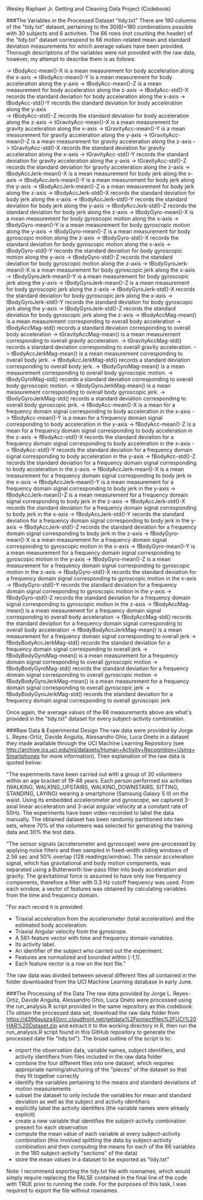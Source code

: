 Wesley Raphael Jr.
Getting and Cleaning Data Project
(Codebook)

###The Variables in the Processed Dataset "tidy.txt"
There are 180 columns of the "tidy.txt" dataset, pertaining to the 30(6)=180 combinations possible with 30 subjects and 6 activities.  The 66 rows (not counting the header) of the "tidy.txt" dataset correspond to 66 motion-related mean and standard deviation measurements for which average values have been provided.  Thorough descriptions of the variables were not provided with the raw data, however, my attempt to describe them is as follows:

-> tBodyAcc-mean()-X is a mean measurement for body acceleration along the x-axis
-> tBodyAcc-mean()-Y is a mean measurement for body acceleration along the y-axis 
-> tBodyAcc-mean()-Z is a mean measurement for body acceleration along the z-axis 
-> tBodyAcc-std()-X records the standard deviation for body acceleration along the x-axis 
-> tBodyAcc-std()-Y records the standard deviation for body acceleration along the y-axis  
-> tBodyAcc-std()-Z records the standard deviation for body acceleration along the z-axis 
-> tGravityAcc-mean()-X is a mean measurement for gravity acceleration along the x-axis
-> tGravityAcc-mean()-Y is a mean measurement for gravity acceleration along the y-axis
-> tGravityAcc-mean()-Z is a mean measurement for gravity acceleration along the z-axis
-> tGravityAcc-std()-X records the standard deviation for gravity acceleration along the x-axis
-> tGravityAcc-std()-Y records the standard deviation for gravity acceleration along the y-axis
-> tGravityAcc-std()-Z records the standard deviation for gravity acceleration along the z-axis
-> tBodyAccJerk-mean()-X is a mean measurement for body jerk along the x-axis 
-> tBodyAccJerk-mean()-Y is a mean measurement for body jerk along the y-axis 
-> tBodyAccJerk-mean()-Z is a mean measurement for body jerk along the z-axis 
-> tBodyAccJerk-std()-X records the standard deviation for body jerk along the x-axis 
-> tBodyAccJerk-std()-Y records the standard deviation for body jerk along the y-axis
-> tBodyAccJerk-std()-Z records the standard deviation for body jerk along the z-axis 
-> tBodyGyro-mean()-X is a mean measurement for body gyroscopic motion along the x-axis
-> tBodyGyro-mean()-Y is a mean measurement for body gyroscopic motion along the y-axis
-> tBodyGyro-mean()-Z is a mean measurement for body gyroscopic motion along the z-axis
-> tBodyGyro-std()-X records the standard deviation for body gyroscopic motion along the x-axis
-> tBodyGyro-std()-Y records the standard deviation for body gyroscopic motion along the y-axis
-> tBodyGyro-std()-Z records the standard deviation for body gyroscopic motion along the z-axis
-> tBodyGyroJerk-mean()-X is a mean measurement for body gyroscopic jerk along the x-axis
-> tBodyGyroJerk-mean()-Y is a mean measurement for body gyroscopic jerk along the y-axis
-> tBodyGyroJerk-mean()-Z is a mean measurement for body gyroscopic jerk along the z-axis
-> tBodyGyroJerk-std()-X records the standard deviation for body gyroscopic jerk along the x-axis
-> tBodyGyroJerk-std()-Y records the standard deviation for body gyroscopic jerk along the y-axis
-> tBodyGyroJerk-std()-Z records the standard deviation for body gyroscopic jerk along the z-axis
-> tBodyAccMag-mean() is a mean measurement corresponding to overall body acceleration 
-> tBodyAccMag-std() records a standard deviation corresponding to overall body acceleration 
-> tGravityAccMag-mean() is a mean measurement corresponding to overall gravity acceleration. 
-> tGravityAccMag-std() records a standard deviation corresponding to overall gravity acceleration.
-> tBodyAccJerkMag-mean() is a mean measurement corresponding to overall body jerk. 
-> tBodyAccJerkMag-std() records a standard deviation corresponding to overall body jerk. 
-> tBodyGyroMag-mean() is a mean measurement corresponding to overall body gyroscopic motion. 
-> tBodyGyroMag-std() records a standard deviation corresponding to overall body gyroscopic motion.
-> tBodyGyroJerkMag-mean() is a mean measurement corresponding to overall body gyroscopic jerk.
-> tBodyGyroJerkMag-std() records a standard deviation corresponding to overall body gyroscopic jerk. 
-> fBodyAcc-mean()-X is a mean for a frequency domain signal corresponding to body acceleration in the x-axis
-> fBodyAcc-mean()-Y is a mean for a frequency domain signal corresponding to body acceleration in the y-axis 
-> fBodyAcc-mean()-Z is a mean for a frequency domain signal corresponding to body acceleration in the z-axis
-> fBodyAcc-std()-X records the standard deviation for a frequency domain signal corresponding to body acceleration in the x-axis 
-> fBodyAcc-std()-Y records the standard deviation for a frequency domain signal corresponding to body acceleration in the y-axis 
-> fBodyAcc-std()-Z records the standard deviation for a frequency domain signal corresponding to body acceleration in the z-axis 
-> fBodyAccJerk-mean()-X is a mean measurement for a frequency domain signal corresponding to body jerk in the x-axis 
-> fBodyAccJerk-mean()-Y is a mean measurement for a frequency domain signal corresponding to body jerk in the y-axis 
-> fBodyAccJerk-mean()-Z is a mean measurement for a frequency domain signal corresponding to body jerk in the z-axis 
-> fBodyAccJerk-std()-X records the standard deviation for a frequency domain signal corresponding to body jerk in the x-axis 
-> fBodyAccJerk-std()-Y records the standard deviation for a frequency domain signal corresponding to body jerk in the y-axis 
-> fBodyAccJerk-std()-Z records the standard deviation for a frequency domain signal corresponding to body jerk in the z-axis 
-> fBodyGyro-mean()-X is a mean measurement for a frequency domain signal corresponding to gyroscopic motion in the x-axis
-> fBodyGyro-mean()-Y is a mean measurement for a frequency domain signal corresponding to gyroscopic motion in the y-axis
-> fBodyGyro-mean()-Z is a mean measurement for a frequency domain signal corresponding to gyroscopic motion in the z-axis
-> fBodyGyro-std()-X records the standard deviation for a frequency domain signal corresponding to gyroscopic motion in the x-axis
-> fBodyGyro-std()-Y records the standard deviation for a frequency domain signal corresponding to gyroscopic motion in the y-axis
-> fBodyGyro-std()-Z records the standard deviation for a frequency domain signal corresponding to gyroscopic motion in the z-axis
-> fBodyAccMag-mean() is a mean measurement for a frequency domain signal corresponding to overall body acceleration
-> fBodyAccMag-std() records the standard deviation for a frequency domain signal corresponding to overall body acceleration
-> fBodyBodyAccJerkMag-mean() is a mean measurement for a frequency domain signal corresponding to overall jerk
-> fBodyBodyAccJerkMag-std() records the standard deviation for a frequency domain signal corresponding to overall jerk 
-> fBodyBodyGyroMag-mean() is a mean measurement for a frequency domain signal corresponding to overall gyroscopic motion
-> fBodyBodyGyroMag-std() records the standard deviation for a frequency domain signal corresponding to overall gyroscopic motion
-> fBodyBodyGyroJerkMag-mean() is a mean measurement for a frequency domain signal corresponding to overall gyroscopic jerk 
-> fBodyBodyGyroJerkMag-std() records the standard deviation for a frequency domain signal corresponding to overall gyroscopic jerk 

Once again, the average values of the 66 measurements above are what's provided in the "tidy.txt" dataset for every subject-activity combination.

###Raw Data & Experimental Design
The raw data were provided by Jorge L. Reyes-Ortiz, Davide Anguita, Alessandro Ghio, Luca Oneto in a dataset they made available through the UCI Machine Learning Repository (see http://archive.ics.uci.edu/ml/datasets/Human+Activity+Recognition+Using+Smartphones for more information). Their explanation of the raw data is quoted below:

"The experiments have been carried out with a group of 30 volunteers within an age bracket of 19-48 years. Each person performed six activities (WALKING, WALKING_UPSTAIRS, WALKING_DOWNSTAIRS, SITTING, STANDING, LAYING) wearing a smartphone (Samsung Galaxy S II) on the waist. Using its embedded accelerometer and gyroscope, we captured 3-axial linear acceleration and 3-axial angular velocity at a constant rate of 50Hz. The experiments have been video-recorded to label the data manually. The obtained dataset has been randomly partitioned into two sets, where 70% of the volunteers was selected for generating the training data and 30% the test data.

"The sensor signals (accelerometer and gyroscope) were pre-processed by applying noise filters and then sampled in fixed-width sliding windows of 2.56 sec and 50% overlap (128 readings/window). The sensor acceleration signal, which has gravitational and body motion components, was separated using a Butterworth low-pass filter into body acceleration and gravity. The gravitational force is assumed to have only low frequency components, therefore a filter with 0.3 Hz cutoff frequency was used. From each window, a vector of features was obtained by calculating variables from the time and frequency domain.

"For each record it is provided:
- Triaxial acceleration from the accelerometer (total acceleration) and the estimated body acceleration.
- Triaxial Angular velocity from the gyroscope. 
- A 561-feature vector with time and frequency domain variables. 
- Its activity label. 
- An identifier of the subject who carried out the experiment.
- Features are normalized and bounded within [-1,1].
- Each feature vector is a row on the text file."

The raw data was divided between several different files all contained in the folder downloaded from the UCI Machine Learning database in early June.

###The Processing of the Data
The raw data provided by Jorge L. Reyes-Ortiz, Davide Anguita, Alessandro Ghio, Luca Oneto were processed using the run_analysis.R script provided in the same repository as this codebook. (To obtain the processed data set, download the raw data folder from https://d396qusza40orc.cloudfront.net/getdata%2Fprojectfiles%2FUCI%20HAR%20Dataset.zip and extract it to the working directory in R, then run the run_analysis.R script found in this GitHub repository to generate the processed date file "tidy.txt").
The broad outline of the script is to:
- import the observation data, variable names, subject identifiers, and activity identifiers from files included in the raw data folder
- combine the four different files into one dataset, which requires appropriate naming/structuring of the "pieces" of the dataset so that they fit together correctly
- identify the variables pertaining to the means and standard deviations of motion measurements
- subset the dataset to only include the variables for mean and standard deviation as well as the subject and activity identifiers
- explicitly label the activity identifers (the variable names were already explicit)
- create a new variable that identifies the subject-activity combination present for each observation
- compute the mean value of each variable at every subject-activity combination (this involved splitting the data by subject-activity combination and then computing the means for each of the 66 variables in the 180 subject-activity "sections" of the data)
- store the mean values in a dataset to be exported as "tidy.txt"

Note: I recommend exporting the tidy.txt file with rownames, which would simply require replacing the FALSE contained in the final line of the code with TRUE prior to running the code. For the purposes of this task, I was required to export the file without rownames.